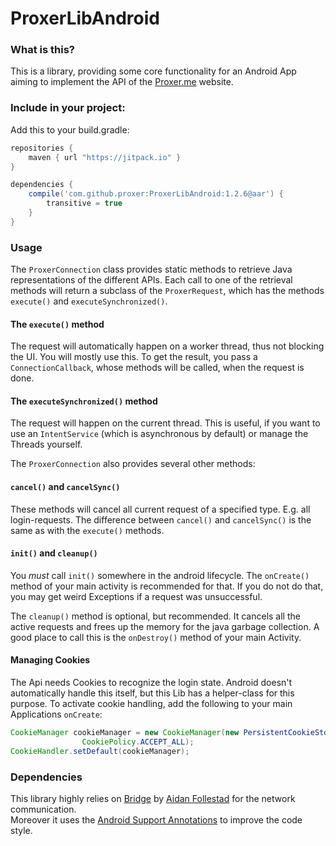 # ProxerLibAndroid

### What is this?

This is a library, providing some core functionality for an Android App aiming to implement the API of the [Proxer.me](https://proxer.me/) website. 

### Include in your project:

Add this to your build.gradle:

```groovy
repositories {
    maven { url "https://jitpack.io" }
}
```

```groovy
dependencies {
    compile('com.github.proxer:ProxerLibAndroid:1.2.6@aar') {
        transitive = true
    }
}
```

### Usage

The `ProxerConnection` class provides static methods to retrieve Java representations of the different APIs. Each call to one of the retrieval methods will return a subclass of the `ProxerRequest`, which has the methods `execute()` and `executeSynchronized()`. 

#### The `execute()` method

The request will automatically happen on a worker thread, thus not blocking the UI. You will mostly use this. To get the result, you pass a `ConnectionCallback`, whose methods will be called, when the request is done. 

#### The `executeSynchronized()` method

The request will happen on the current thread. This is useful, if you want to use an `IntentService` (which is asynchronous by default) or manage the Threads yourself.

The `ProxerConnection` also provides several other methods:

#### `cancel()` and `cancelSync()`

These methods will cancel all current request of a specified type. E.g. all login-requests. The difference between `cancel()` and `cancelSync()` is the same as with the `execute()` methods.

#### `init()` and `cleanup()`

You *must* call `init()` somewhere in the android lifecycle. The `onCreate()` method of your main activity is recommended for that. If you do not do that, you may get weird Exceptions if a request was unsuccessful.

The `cleanup()` method is optional, but recommended. It cancels all the active requests and frees up the memory for the java garbage collection. A good place to call this is the `onDestroy()` method of your main Activity.

#### Managing Cookies

The Api needs Cookies to recognize the login state. Android doesn't automatically handle this itself, but this Lib has a helper-class for this purpose.
To activate cookie handling, add the following to your main Applications `onCreate`:

```java
CookieManager cookieManager = new CookieManager(new PersistentCookieStore(this),
                CookiePolicy.ACCEPT_ALL);
CookieHandler.setDefault(cookieManager);
```

### Dependencies

This library highly relies on [Bridge](https://github.com/afollestad/bridge) by [Aidan Follestad](https://github.com/afollestad) for the network communication.  
Moreover it uses the [Android Support Annotations](http://tools.android.com/tech-docs/support-annotations) to improve the code style.
